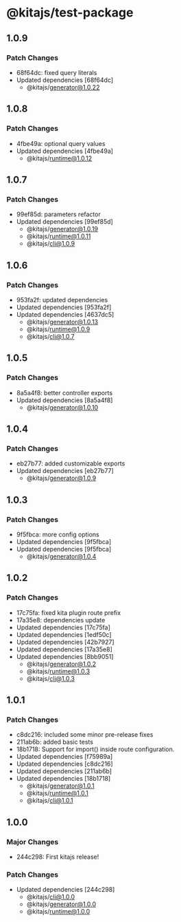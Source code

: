 # @kitajs/test-package

## 1.0.9

### Patch Changes

- 68f64dc: fixed query literals
- Updated dependencies [68f64dc]
  - @kitajs/generator@1.0.22

## 1.0.8

### Patch Changes

- 4fbe49a: optional query values
- Updated dependencies [4fbe49a]
  - @kitajs/runtime@1.0.12

## 1.0.7

### Patch Changes

- 99ef85d: parameters refactor
- Updated dependencies [99ef85d]
  - @kitajs/generator@1.0.19
  - @kitajs/runtime@1.0.11
  - @kitajs/cli@1.0.9

## 1.0.6

### Patch Changes

- 953fa2f: updated dependencies
- Updated dependencies [953fa2f]
- Updated dependencies [4637dc5]
  - @kitajs/generator@1.0.13
  - @kitajs/runtime@1.0.9
  - @kitajs/cli@1.0.7

## 1.0.5

### Patch Changes

- 8a5a4f8: better controller exports
- Updated dependencies [8a5a4f8]
  - @kitajs/generator@1.0.10

## 1.0.4

### Patch Changes

- eb27b77: added customizable exports
- Updated dependencies [eb27b77]
  - @kitajs/generator@1.0.9

## 1.0.3

### Patch Changes

- 9f5fbca: more config options
- Updated dependencies [9f5fbca]
- Updated dependencies [9f5fbca]
  - @kitajs/generator@1.0.4

## 1.0.2

### Patch Changes

- 17c75fa: fixed kita plugin route prefix
- 17a35e8: dependencies update
- Updated dependencies [17c75fa]
- Updated dependencies [1edf50c]
- Updated dependencies [42b7927]
- Updated dependencies [17a35e8]
- Updated dependencies [8bb9051]
  - @kitajs/generator@1.0.2
  - @kitajs/runtime@1.0.3
  - @kitajs/cli@1.0.3

## 1.0.1

### Patch Changes

- c8dc216: included some minor pre-release fixes
- 211ab6b: added basic tests
- 18b1718: Support for import() inside route configuration.
- Updated dependencies [f75989a]
- Updated dependencies [c8dc216]
- Updated dependencies [211ab6b]
- Updated dependencies [18b1718]
  - @kitajs/generator@1.0.1
  - @kitajs/runtime@1.0.1
  - @kitajs/cli@1.0.1

## 1.0.0

### Major Changes

- 244c298: First kitajs release!

### Patch Changes

- Updated dependencies [244c298]
  - @kitajs/cli@1.0.0
  - @kitajs/generator@1.0.0
  - @kitajs/runtime@1.0.0
